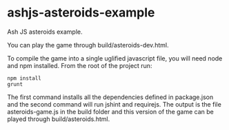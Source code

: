 ashjs-asteroids-example
=======================

Ash JS asteroids example.

You can play the game through build/asteroids-dev.html.

To compile the game into a single uglified javascript file, you will need node and npm installed. From the root of the project run:

    npm install
    grunt
    
The first command installs all the dependencies defined in package.json and the second command will run jshint and requirejs. The output is the file asteroids-game.js in the build folder and this version of the game can be played through build/asteroids.html.
